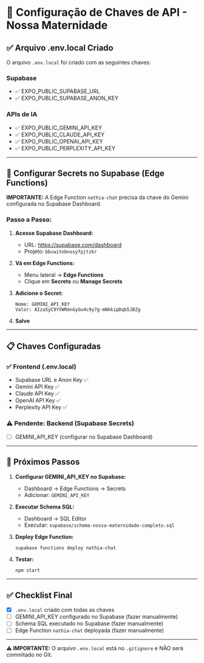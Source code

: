 # 🔐 Configuração de Chaves de API - Nossa Maternidade

## ✅ Arquivo .env.local Criado

O arquivo `.env.local` foi criado com as seguintes chaves:

### Supabase
- ✅ EXPO_PUBLIC_SUPABASE_URL
- ✅ EXPO_PUBLIC_SUPABASE_ANON_KEY

### APIs de IA
- ✅ EXPO_PUBLIC_GEMINI_API_KEY
- ✅ EXPO_PUBLIC_CLAUDE_API_KEY
- ✅ EXPO_PUBLIC_OPENAI_API_KEY
- ✅ EXPO_PUBLIC_PERPLEXITY_API_KEY

---

## 🔐 Configurar Secrets no Supabase (Edge Functions)

**IMPORTANTE:** A Edge Function `nathia-chat` precisa da chave do Gemini configurada no Supabase Dashboard.

### Passo a Passo:

1. **Acesse Supabase Dashboard:**
   - URL: https://supabase.com/dashboard
   - Projeto: `bbcwitnbnosyfpjtzkr`

2. **Vá em Edge Functions:**
   - Menu lateral → **Edge Functions**
   - Clique em **Secrets** ou **Manage Secrets**

3. **Adicione o Secret:**
   ```
   Nome: GEMINI_API_KEY
   Valor: AIzaSyC9YVWRmnGyGu4c9y7g-mNkkipDqb5JBZg
   ```

4. **Salve**

---

## 📋 Chaves Configuradas

### ✅ Frontend (.env.local)
- Supabase URL e Anon Key ✅
- Gemini API Key ✅
- Claude API Key ✅
- OpenAI API Key ✅
- Perplexity API Key ✅

### ⚠️ Pendente: Backend (Supabase Secrets)
- [ ] GEMINI_API_KEY (configurar no Supabase Dashboard)

---

## 🚀 Próximos Passos

1. **Configurar GEMINI_API_KEY no Supabase:**
   - Dashboard → Edge Functions → Secrets
   - Adicionar: `GEMINI_API_KEY`

2. **Executar Schema SQL:**
   - Dashboard → SQL Editor
   - Executar: `supabase/schema-nossa-maternidade-completo.sql`

3. **Deploy Edge Function:**
   ```bash
   supabase functions deploy nathia-chat
   ```

4. **Testar:**
   ```bash
   npm start
   ```

---

## ✅ Checklist Final

- [x] `.env.local` criado com todas as chaves
- [ ] GEMINI_API_KEY configurado no Supabase (fazer manualmente)
- [ ] Schema SQL executado no Supabase (fazer manualmente)
- [ ] Edge Function `nathia-chat` deployada (fazer manualmente)

---

**⚠️ IMPORTANTE:** O arquivo `.env.local` está no `.gitignore` e NÃO será commitado no Git.

